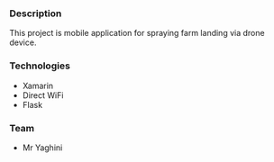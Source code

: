 ### Description
This project is mobile application for spraying farm landing via drone device.


### Technologies

* Xamarin
* Direct WiFi
* Flask

### Team
* Mr Yaghini